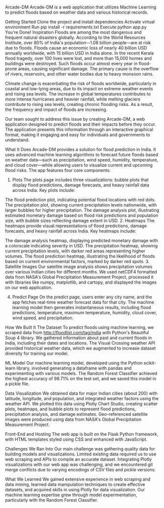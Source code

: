 Arcade-DM
Arcade-DM is a web application that utilizes Machine Learning to predict floods based on weather data and various historical records.

Getting Started
Clone the project and install dependencies
Activate virtual environment
Run pip install -r requirements.txt
Execute python app.py
You're Done!
Inspiration
Floods are among the most dangerous and frequent natural disasters globally. According to the World Resources Institute, over 80% of India's population—1.08 billion people—are at risk due to floods. Floods cause an economic loss of nearly 40 billion USD annually worldwide, with 15 billion USD in India alone. In the recent Kerala flood tragedy, over 100 lives were lost, and more than 15,000 homes and buildings were destroyed. Such floods occur almost every year in flood-prone areas, causing significant damage. The primary cause is the overflow of rivers, reservoirs, and other water bodies due to heavy monsoon rains.

Climate change is exacerbating the risk of floods worldwide, particularly in coastal and low-lying areas, due to its impact on extreme weather events and rising sea levels. The increase in global temperatures contributes to more intense hurricanes and heavier rainfall, while melting glaciers contribute to rising sea levels, creating chronic flooding risks. As a result, the frequency and impact of floods are increasing.

Our team sought to address this issue by creating Arcade-DM, a web application designed to predict floods and their impacts before they occur. The application presents this information through an interactive graphical format, making it engaging and easy for individuals and governments to understand.

What It Does
Arcade-DM provides a solution for flood prediction in India. It uses advanced machine learning algorithms to forecast future floods based on weather data—such as precipitation, wind speed, humidity, temperature, and cloud cover—while allowing users to visualize current and upcoming flood risks. The app features four core components:

1. Plots
The plots page includes three visualizations: bubble plots that display flood predictions, damage forecasts, and heavy rainfall data across India. Key plots include:

The flood prediction plot, indicating potential flood locations with red dots.
The precipitation plot, showing current precipitation levels nationwide, with larger bubbles for higher precipitation.
The damage analysis plot, illustrating estimated monetary damage based on flood risk predictions and population size, with bubble sizes reflecting damage extent in USD.
2. Heatmaps
The heatmaps provide visual representations of flood predictions, damage forecasts, and heavy rainfall across India. Key heatmaps include:

The damage analysis heatmap, displaying predicted monetary damage with a colorscale indicating severity in USD.
The precipitation heatmap, showing current precipitation levels, with darker red areas representing higher volumes.
The flood prediction heatmap, illustrating the likelihood of floods based on current environmental factors, marked by darker red spots.
3. Satellite Images
Our satellite image analysis shows precipitation volumes over various Indian cities for different months. We used netCDF4 formatted data from NASA's Global Precipitation Measurement Project, processed it with libraries like numpy, matplotlib, and cartopy, and displayed the images on our web application.

4. Predict Page
On the predict page, users enter any city name, and the app fetches real-time weather forecast data for that city. The machine learning model then generates instantaneous results, including flood predictions, temperature, maximum temperature, humidity, cloud cover, wind speed, and precipitation.

How We Built It
The Dataset
To predict floods using machine learning, we scraped data from http://floodlist.com/tag/india with Python's Beautiful Soup 4 library. We gathered information about past and current floods in India, including their dates and locations. The Visual Crossing weather API provided historical weather data, which we augmented to increase dataset diversity for training our model.

ML Model
Our machine learning model, developed using the Python scikit-learn library, involved generating a dataframe with pandas and experimenting with various models. The Random Forest Classifier achieved the highest accuracy of 98.71% on the test set, and we saved this model in a pickle file.

Data Visualization
We obtained data for major Indian cities (about 200) with latitude, longitude, and population, and integrated weather factors using the weather API. We plotted this data using Plotly Chart Studio, creating scatter plots, heatmaps, and bubble plots to represent flood predictions, precipitation analysis, and damage estimates. Geo-referenced satellite images were produced using data from NASA's Global Precipitation Measurement Project.

Front-End and Hosting
The web app is built on the Flask Python framework, with HTML templates styled using CSS and enhanced with JavaScript. 

Challenges We Ran Into
Our main challenge was gathering quality data for building models and visualizations. Limited existing data required us to use web scraping and APIs to compile an accurate dataset. Integrating Plotly visualizations with our web app was challenging, and we encountered git merge conflicts due to varying encodings of CSV files and pickle versions.

What We Learned
We gained extensive experience in web scraping and data mining, learned data manipulation techniques to create effective datasets, and acquired skills in using Plotly for data visualization. Our machine learning expertise grew through model experimentation, particularly with the Random Forest Classifier.

